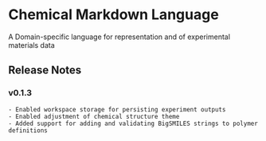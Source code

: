 # Chemical Markdown Language

A Domain-specific language for representation and of experimental materials data

## Release Notes

### v0.1.3

    - Enabled workspace storage for persisting experiment outputs
    - Enabled adjustment of chemical structure theme
    - Added support for adding and validating BigSMILES strings to polymer definitions
